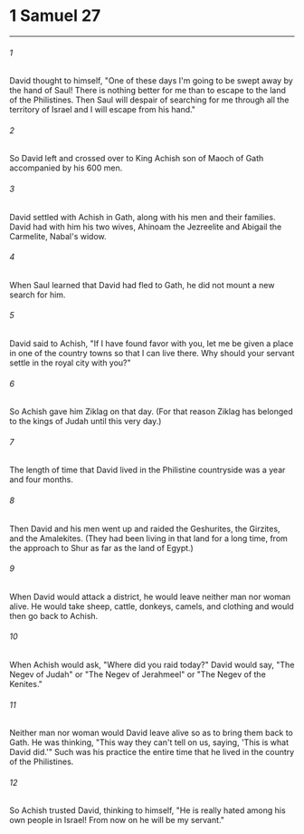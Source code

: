 # 1 Samuel 27
***



###### 1 
David thought to himself, "One of these days I'm going to be swept away by the hand of Saul! There is nothing better for me than to escape to the land of the Philistines. Then Saul will despair of searching for me through all the territory of Israel and I will escape from his hand." 

###### 2 
So David left and crossed over to King Achish son of Maoch of Gath accompanied by his 600 men. 

###### 3 
David settled with Achish in Gath, along with his men and their families. David had with him his two wives, Ahinoam the Jezreelite and Abigail the Carmelite, Nabal's widow. 

###### 4 
When Saul learned that David had fled to Gath, he did not mount a new search for him. 

###### 5 
David said to Achish, "If I have found favor with you, let me be given a place in one of the country towns so that I can live there. Why should your servant settle in the royal city with you?" 

###### 6 
So Achish gave him Ziklag on that day. (For that reason Ziklag has belonged to the kings of Judah until this very day.) 

###### 7 
The length of time that David lived in the Philistine countryside was a year and four months. 

###### 8 
Then David and his men went up and raided the Geshurites, the Girzites, and the Amalekites. (They had been living in that land for a long time, from the approach to Shur as far as the land of Egypt.) 

###### 9 
When David would attack a district, he would leave neither man nor woman alive. He would take sheep, cattle, donkeys, camels, and clothing and would then go back to Achish. 

###### 10 
When Achish would ask, "Where did you raid today?" David would say, "The Negev of Judah" or "The Negev of Jerahmeel" or "The Negev of the Kenites." 

###### 11 
Neither man nor woman would David leave alive so as to bring them back to Gath. He was thinking, "This way they can't tell on us, saying, 'This is what David did.'" Such was his practice the entire time that he lived in the country of the Philistines. 

###### 12 
So Achish trusted David, thinking to himself, "He is really hated among his own people in Israel! From now on he will be my servant."
